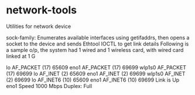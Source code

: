 # network-tools
Utilities for network device

sock-family: Enumerates available interfaces using getifaddrs, then opens a socket to the device and sends Ethtool IOCTL to get link details
Following is a sample o/p, the system had 1 wired and 1 wireless card, with wired card linked at 1 G

lo       AF_PACKET (17) 65609 
eno1     AF_PACKET (17) 69699 
wlp1s0   AF_PACKET (17) 69699 
lo       AF_INET (2) 65609 
eno1     AF_INET (2) 69699 
wlp1s0   AF_INET (2) 69699 
lo       AF_INET6 (10) 65609 
eno1     AF_INET6 (10) 69699 
Link is Up 
eno1 Speed 1000 Mbps Duplex: Full


